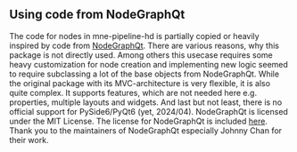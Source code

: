 ## Using code from NodeGraphQt
The code for nodes in mne-pipeline-hd is partially copied or heavily inspired by code from
[NodeGraphQt](https://github.com/jchanvfx/NodeGraphQt).
There are various reasons, why this package is not directly used.
Among others this usecase requires some heavy customization for node creation and
implementing new logic seemed to require subclassing a lot of the base objects from NodeGraphQt.
While the original package with its MVC-architecture is very flexible, it is also quite complex.
It supports features, which are not needed here e.g. properties, multiple layouts and widgets.
And last but not least, there is no official support for PySide6/PyQt6 (yet, 2024/04).
NodeGraphQt is licensed under the MIT License.
The license for NodeGraphQt is included [here](./nodegraphqt_license.md).
Thank you to the maintainers of NodeGraphQt especially Johnny Chan for their work.
